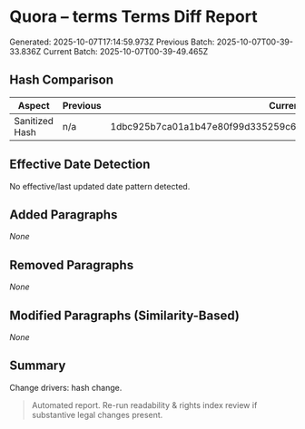 # Quora – terms Terms Diff Report
Generated: 2025-10-07T17:14:59.973Z
Previous Batch: 2025-10-07T00-39-33.836Z
Current Batch: 2025-10-07T00-39-49.465Z

## Hash Comparison
| Aspect | Previous | Current | Changed |
|--------|----------|---------|---------|
| Sanitized Hash | n/a | 1dbc925b7ca01a1b47e80f99d335259c6f8fbcf68152bf10e03e80db8c9fe341 | YES |

## Effective Date Detection
No effective/last updated date pattern detected.

## Added Paragraphs
_None_

## Removed Paragraphs
_None_

## Modified Paragraphs (Similarity-Based)
_None_

## Summary
Change drivers: hash change.

> Automated report. Re-run readability & rights index review if substantive legal changes present.